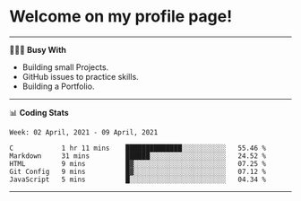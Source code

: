 # Welcome on my profile page!
<!-- print(("dralla"[::-1]+"s").capitalize()) -->

---
👨🏻‍💻 **Busy With**
* Building small Projects.
* GitHub issues to practice skills.
* Building a Portfolio.

---
📊 **Coding Stats**
<!--START_SECTION:waka-->
```text
Week: 02 April, 2021 - 09 April, 2021

C            1 hr 11 mins    ██████████████░░░░░░░░░░░   55.46 % 
Markdown     31 mins         ██████░░░░░░░░░░░░░░░░░░░   24.52 % 
HTML         9 mins          █▓░░░░░░░░░░░░░░░░░░░░░░░   07.25 % 
Git Config   9 mins          █▓░░░░░░░░░░░░░░░░░░░░░░░   07.12 % 
JavaScript   5 mins          █░░░░░░░░░░░░░░░░░░░░░░░░   04.34 % 
```
<!--END_SECTION:waka-->

---
